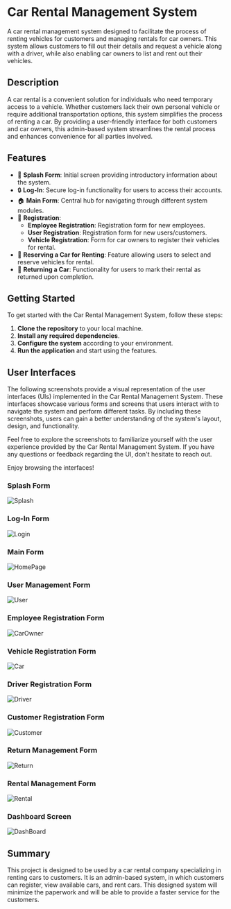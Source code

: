 # Car Rental Management System

A car rental management system designed to facilitate the process of renting vehicles for customers and managing rentals for car owners. This system allows customers to fill out their details and request a vehicle along with a driver, while also enabling car owners to list and rent out their vehicles.

## Description

A car rental is a convenient solution for individuals who need temporary access to a vehicle. Whether customers lack their own personal vehicle or require additional transportation options, this system simplifies the process of renting a car. By providing a user-friendly interface for both customers and car owners, this admin-based system streamlines the rental process and enhances convenience for all parties involved.

## Features

- 🌟 **Splash Form**: Initial screen providing introductory information about the system.
- 🔒 **Log-In**: Secure log-in functionality for users to access their accounts.
- 🏠 **Main Form**: Central hub for navigating through different system modules.
- 📝 **Registration**: 
  - **Employee Registration**: Registration form for new employees.
  - **User Registration**: Registration form for new users/customers.
  - **Vehicle Registration**: Form for car owners to register their vehicles for rental.
- 🚗 **Reserving a Car for Renting**: Feature allowing users to select and reserve vehicles for rental.
- 🔄 **Returning a Car**: Functionality for users to mark their rental as returned upon completion.

## Getting Started

To get started with the Car Rental Management System, follow these steps:

1. **Clone the repository** to your local machine.
2. **Install any required dependencies**.
3. **Configure the system** according to your environment.
4. **Run the application** and start using the features.

## User Interfaces

The following screenshots provide a visual representation of the user interfaces (UIs) implemented in the Car Rental Management System. These interfaces showcase various forms and screens that users interact with to navigate the system and perform different tasks. By including these screenshots, users can gain a better understanding of the system's layout, design, and functionality.

Feel free to explore the screenshots to familiarize yourself with the user experience provided by the Car Rental Management System. If you have any questions or feedback regarding the UI, don't hesitate to reach out.

Enjoy browsing the interfaces!

### Splash Form
![Splash](https://github.com/KavyaEkanayake/CarRentalSystem/assets/87637797/3c2a0624-4281-45c8-b8ad-c61ccd6c1293)

### Log-In Form
![Login](https://github.com/KavyaEkanayake/CarRentalSystem/assets/87637797/b1cf67b9-cef6-4174-862c-7c72cd02de0c)

### Main Form
![HomePage](https://github.com/KavyaEkanayake/CarRentalSystem/assets/87637797/8e882bf4-c248-450e-976e-0091ff784b0c)

### User Management Form
![User](https://github.com/KavyaEkanayake/CarRentalSystem/assets/87637797/96fa0c02-3ba4-446b-bd8d-75d5688b7627)

### Employee Registration Form
![CarOwner](https://github.com/KavyaEkanayake/CarRentalSystem/assets/87637797/a81b9e08-980b-4573-b431-4a2f60286546)

### Vehicle Registration Form
![Car](https://github.com/KavyaEkanayake/CarRentalSystem/assets/87637797/13852964-0a11-4b7f-91a5-f2dad8a9ae0f)

### Driver Registration Form
![Driver](https://github.com/KavyaEkanayake/CarRentalSystem/assets/87637797/bbff79e5-0d03-46ad-828c-b267daa11fae)

### Customer Registration Form
![Customer](https://github.com/KavyaEkanayake/CarRentalSystem/assets/87637797/06e21cdb-d50e-49c8-8ca8-796d906f16cb)

### Return Management Form
![Return](https://github.com/KavyaEkanayake/CarRentalSystem/assets/87637797/3307bce7-c8e5-4e0d-956a-2901a10cb9dd)

### Rental Management Form
![Rental](https://github.com/KavyaEkanayake/CarRentalSystem/assets/87637797/867a4164-157a-41f1-aacf-f43f5ad6e448)

### Dashboard Screen
![DashBoard](https://github.com/KavyaEkanayake/CarRentalSystem/assets/87637797/1bc8812b-147c-4ac5-82c0-3e5be8a9e7a6)

## Summary

This project is designed to be used by a car rental company specializing in renting cars to customers. It is an admin-based system, in which customers can register, view available cars, and rent cars. This designed system will minimize the paperwork and will be able to provide a faster service for the customers.
